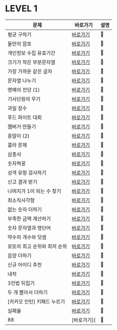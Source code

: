 # LEVEL 1

|문제|바로가기|설명|
|------|---|---|
|평균 구하기|[바로가기](https://github.com/CSHcode/Programmers/tree/main/LEVEL%201/%ED%8F%89%EA%B7%A0%20%EA%B5%AC%ED%95%98%EA%B8%B0)|:hammer:|
|둘만의 암호|[바로가기](https://github.com/CSHcode/Programmers/tree/main/LEVEL%201/%EB%91%98%EB%A7%8C%EC%9D%98%20%EC%95%94%ED%98%B8)|:hammer:|
|개인정보 수집 유효기간|[바로가기](https://github.com/CSHcode/Programmers/tree/main/LEVEL%201/%EA%B0%9C%EC%9D%B8%EC%A0%95%EB%B3%B4%20%EC%88%98%EC%A7%91%20%EC%9C%A0%ED%9A%A8%EA%B8%B0%EA%B0%84)|:hammer:|
|크기가 작은 부분문자열|[바로가기](https://github.com/CSHcode/Programmers/tree/main/LEVEL%201/%ED%81%AC%EA%B8%B0%EA%B0%80%20%EC%9E%91%EC%9D%80%20%EB%B6%80%EB%B6%84%EB%AC%B8%EC%9E%90%EC%97%B4)|:hammer:|
|가장 가까운 같은 글자|[바로가기](https://github.com/CSHcode/Programmers/tree/main/LEVEL%201/%EA%B0%80%EC%9E%A5%20%EA%B0%80%EA%B9%8C%EC%9A%B4%20%EA%B0%99%EC%9D%80%20%EA%B8%80%EC%9E%90)|:hammer:|
|문자열 나누기|[바로가기](https://github.com/CSHcode/Programmers/tree/main/LEVEL%201/%EB%AC%B8%EC%9E%90%EC%97%B4%20%EB%82%98%EB%88%84%EA%B8%B0)|:hammer:|
|명예의 전당 (1)|[바로가기](https://github.com/CSHcode/Programmers/tree/main/LEVEL%201/%EB%AA%85%EC%98%88%EC%9D%98%20%EC%A0%84%EB%8B%B9%20(1))|:hammer:|
|기사단원의 무기|[바로가기](https://github.com/CSHcode/Programmers/tree/main/LEVEL%201/%EA%B8%B0%EC%82%AC%EB%8B%A8%EC%9B%90%EC%9D%98%20%EB%AC%B4%EA%B8%B0)|:hammer:|
|과일 장수|[바로가기](https://github.com/CSHcode/Programmers/tree/main/LEVEL%201/%EA%B3%BC%EC%9D%BC%20%EC%9E%A5%EC%88%98)|:hammer:|
|푸드 파이트 대회|[바로가기](https://github.com/CSHcode/Programmers/tree/main/LEVEL%201/%ED%91%B8%EB%93%9C%20%ED%8C%8C%EC%9D%B4%ED%8A%B8%20%EB%8C%80%ED%9A%8C)|:hammer:|
|햄버거 만들기|[바로가기](https://github.com/CSHcode/Programmers/tree/main/LEVEL%201/%ED%96%84%EB%B2%84%EA%B1%B0%20%EB%A7%8C%EB%93%A4%EA%B8%B0)|:hammer:|
|옹알이 (2)|[바로가기](https://github.com/CSHcode/Programmers/tree/main/LEVEL%201/%EC%98%B9%EC%95%8C%EC%9D%B4%20(2))|:hammer:|
|콜라 문제|[바로가기](https://github.com/CSHcode/Programmers/tree/main/LEVEL%201/%EC%BD%9C%EB%9D%BC%20%EB%AC%B8%EC%A0%9C)|:hammer:|
|삼총사|[바로가기](https://github.com/CSHcode/Programmers/tree/main/LEVEL%201/%EC%82%BC%EC%B4%9D%EC%82%AC)|:hammer:|
|숫자짝꿍|[바로가기](https://github.com/CSHcode/Programmers/tree/main/LEVEL%201/%EC%88%AB%EC%9E%90%20%EC%A7%9D%EA%BF%8D)|:hammer:|
|성격 유형 검사하기|[바로가기](https://github.com/CSHcode/Programmers/tree/main/LEVEL%201/%EC%84%B1%EA%B2%A9%20%EC%9C%A0%ED%98%95%20%EA%B2%80%EC%82%AC%ED%95%98%EA%B8%B0)|:hammer:|
|신고 결과 받기|[바로가기](https://github.com/CSHcode/Programmers/tree/main/LEVEL%201/%EC%8B%A0%EA%B3%A0%20%EA%B2%B0%EA%B3%BC%20%EB%B0%9B%EA%B8%B0)|:hammer:|
|나머지가 1이 되는 수 찾기|[바로가기](https://github.com/CSHcode/Programmers/tree/main/LEVEL%201/%EB%82%98%EB%A8%B8%EC%A7%80%EA%B0%80%201%EC%9D%B4%20%EB%90%98%EB%8A%94%20%EC%88%98%20%EC%B0%BE%EA%B8%B0)|:hammer:|
|최소직사각형|[바로가기](https://github.com/CSHcode/Programmers/tree/main/LEVEL%201/%EC%B5%9C%EC%86%8C%EC%A7%81%EC%82%AC%EA%B0%81%ED%98%95)|:hammer:|
|없는 숫자 더하기|[바로가기](https://github.com/CSHcode/Programmers/tree/main/LEVEL%201/%EC%97%86%EB%8A%94%20%EC%88%AB%EC%9E%90%20%EB%8D%94%ED%95%98%EA%B8%B0)|:hammer:|
|부족한 금액 계산하기|[바로가기](https://github.com/CSHcode/Programmers/tree/main/LEVEL%201/%EB%B6%80%EC%A1%B1%ED%95%9C%20%EA%B8%88%EC%95%A1%20%EA%B3%84%EC%82%B0%ED%95%98%EA%B8%B0)|:hammer:|
|숫자 문자열과 영단어|[바로가기](https://github.com/CSHcode/Programmers/tree/main/LEVEL%201/%EC%88%AB%EC%9E%90%20%EB%AC%B8%EC%9E%90%EC%97%B4%EA%B3%BC%20%EC%98%81%EB%8B%A8%EC%96%B4)|:hammer:|
|약수의 개수와 덧셈|[바로가기](https://github.com/CSHcode/Programmers/tree/main/LEVEL%201/%EC%95%BD%EC%88%98%EC%9D%98%20%EA%B0%9C%EC%88%98%EC%99%80%20%EB%8D%A7%EC%85%88)|:hammer:|
|로또의 최고 순위와 최저 순위|[바로가기](https://github.com/CSHcode/Programmers/tree/main/LEVEL%201/%EB%A1%9C%EB%98%90%EC%9D%98%20%EC%B5%9C%EA%B3%A0%20%EC%88%9C%EC%9C%84%EC%99%80%20%EC%B5%9C%EC%A0%80%20%EC%88%9C%EC%9C%84)|:hammer:|
|음양 더하기|[바로가기](https://github.com/CSHcode/Programmers/tree/main/LEVEL%201/%EC%9D%8C%EC%96%91%20%EB%8D%94%ED%95%98%EA%B8%B0)|:hammer:|
|신규 아이디 추천|[바로가기](https://github.com/CSHcode/Programmers/tree/main/LEVEL%201/%EC%8B%A0%EA%B7%9C%20%EC%95%84%EC%9D%B4%EB%94%94%20%EC%B6%94%EC%B2%9C)|:hammer:|
|내적|[바로가기](https://github.com/CSHcode/Programmers/tree/main/LEVEL%201/%EB%82%B4%EC%A0%81)|:hammer:|
|3진법 뒤집기|[바로가기](https://github.com/CSHcode/Programmers/tree/main/LEVEL%201/3%EC%A7%84%EB%B2%95%20%EB%92%A4%EC%A7%91%EA%B8%B0)|:hammer:|
|두 개 뽑아서 더하기|[바로가기](https://github.com/CSHcode/Programmers/tree/main/LEVEL%201/%EB%91%90%20%EA%B0%9C%20%EB%BD%91%EC%95%84%EC%84%9C%20%EB%8D%94%ED%95%98%EA%B8%B0)|:hammer:|
|[카카오 인턴] 키패드 누르기|[바로가기](https://github.com/CSHcode/Programmers/tree/main/LEVEL%201/%5B%EC%B9%B4%EC%B9%B4%EC%98%A4%20%EC%9D%B8%ED%84%B4%5D%20%ED%82%A4%ED%8C%A8%EB%93%9C%20%EB%88%84%EB%A5%B4%EA%B8%B0)|:hammer:|
|실패율|[바로가기](https://github.com/CSHcode/Programmers/tree/main/LEVEL%201/%EC%8B%A4%ED%8C%A8%EC%9C%A8)|:hammer:|
|88|[바로가기](|:hammer:|
